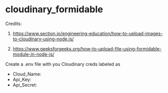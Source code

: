 # cloudinary_formidable

Credits:
1. https://www.section.io/engineering-education/how-to-upload-images-to-cloudinary-using-node.js/

2. https://www.geeksforgeeks.org/how-to-upload-file-using-formidable-module-in-node-js/


Create a .env file with you Cloudinary creds labeled as

- Cloud_Name:
- Api_Key:
- Api_Secret: